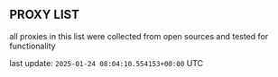 ## PROXY LIST

all proxies in this list were collected from open sources and tested for functionality

last update: `2025-01-24 08:04:10.554153+00:00` UTC
